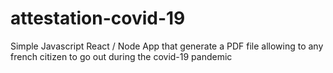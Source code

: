 # attestation-covid-19
Simple Javascript React / Node App that generate a PDF file allowing to any french citizen to go out during the covid-19 pandemic
